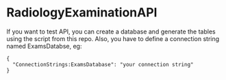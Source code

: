 # RadiologyExaminationAPI

If you want to test API, you can create a database and generate the tables using the script from this repo. 
Also, you have to define a connection string named ExamsDatabse, eg:

```
{
  "ConnectionStrings:ExamsDatabase": "your connection string"
}
```
